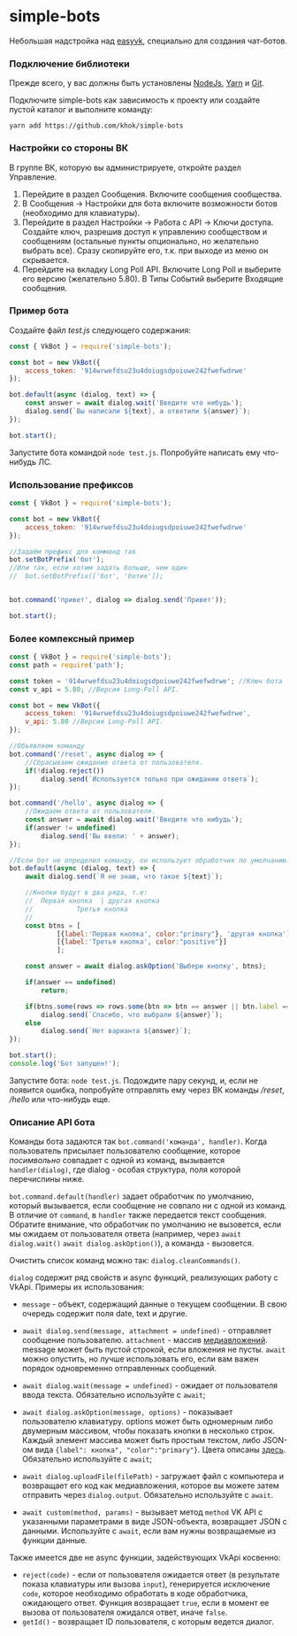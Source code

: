 # simple-bots
Небольшая надстройка над [easyvk](https://github.com/ciricc/easyvk), специально для создания чат-ботов.

### Подключение библиотеки
Прежде всего, у вас должны быть установлены [NodeJs](https://nodejs.org), [Yarn](https://yarnpkg.com/lang/en/)
и [Git](https://git-scm.com/downloads).

Подключите simple-bots как зависимость к проекту или создайте пустой каталог и выполните команду:

```
yarn add https://github.com/khok/simple-bots
```

### Настройки со стороны ВК
В группе ВК, которую вы администрируете, откройте раздел Управление.
 1) Перейдите в раздел Сообщения. Включите сообщения сообщества.
 2) В Сообщения &rarr; Настройки для бота включите возможности ботов (необходимо для клавиатуры).
 3) Перейдите в раздел Настройки &rarr; Работа с API &rarr; Ключи доступа.
 Создайте ключ, разрешив доступ к управлению сообществом и сообщениям (остальные пункты опционально, но желательно
выбрать все). Сразу скопируйте его, т.к. при выходе из меню он скрывается.
 4) Перейдите на вкладку Long Poll API. Включите Long Poll и выберите его версию (желательно 5.80). В Типы Событий
 выберите Входящие сообщения.

### Пример бота
Создайте файл *test.js* следующего содержания:

```javascript
const { VkBot } = require('simple-bots');

const bot = new VkBot({
    access_token: '914wrwefdsu23u4doiugsdpoiuwe242fwefwdrwe'
});

bot.default(async (dialog, text) => {
    const answer = await dialog.wait('Введите что нибудь');
    dialog.send(`Вы написали ${text}, а ответили ${answer}`);
});

bot.start();
```

Запустите бота командой `node test.js`. Попробуйте написать ему что-нибудь ЛС.

### Использование префиксов

```javascript
const { VkBot } = require('simple-bots');

const bot = new VkBot({
    access_token: '914wrwefdsu23u4doiugsdpoiuwe242fwefwdrwe'
});

//Задаём префикс для комманд так
bot.setBotPrefix('бот');
//Или так, если хотим задать больше, чем один
//  bot.setBotPrefix(['бот', 'ботик']);


bot.command('привет', dialog => dialog.send('Привет'));

bot.start();
```

### Более компексный пример

```javascript
const { VkBot } = require('simple-bots');
const path = require('path');

const token = '914wrwefdsu23u4doiugsdpoiuwe242fwefwdrwe'; //Ключ бота
const v_api = 5.80; //Версия Long-Poll API.

const bot = new VkBot({
    access_token: '914wrwefdsu23u4doiugsdpoiuwe242fwefwdrwe',
    v_api: 5.80 //Версия Long-Poll API.
});

//Объявляем команду
bot.command('/reset', async dialog => {
    //Сбрасываем ожидание ответа от пользователя.
    if(!dialog.reject())
        dialog.send(`Используется только при ожидании ответа`);
});

bot.command('/hello', async dialog => {
    //Ожидаем ответа от пользователя.
    const answer = await dialog.wait('Введите что нибудь');
    if(answer != undefined)
        dialog.send('Вы ввели: ' + answer);
});

//Если бот не определил команду, он использует обработчик по умолчанию.
bot.default(async (dialog, text) => {
    await dialog.send(`Я не знаю, что такое ${text}`);

    //Кнопки будут в два ряда, т.е:
    //  Первая кнопка  | другая кнопка
    //           Третья кнопка
    //
    const btns = [
            [{label:'Первая кнопка', color:"primary"}, 'другая кнопка'],
            [{label:'Третья кнопка', color:"positive"}]
            ];

    const answer = await dialog.askOption('Выбери кнопку', btns);

    if(answer == undefined)
        return;

    if(btns.some(rows => rows.some(btn => btn == answer || btn.label == answer)))
        dialog.send(`Спасибо, что выбрали ${answer}`);
    else
        dialog.send(`Нет варианта ${answer}`);
});

bot.start();
console.log('Бот запущен!');
```
Запустите бота: `node test.js`. Подождите пару секунд, и, если не появится ошибка,
попробуйте отправлять ему через ВК команды */reset*, */hello* или что-нибудь еще.

### Описание API бота

Команды бота задаются так `bot.command('команда', handler)`. Когда пользователь присылает
пользователю сообщение, которое *посимвольно* совпадает с одной из команд, вызывается `handler(dialog)`,
где dialog - особая структура, поля которой перечислины ниже.

`bot.command.default(handler)` задает обработчик по умолчанию, который вызывается, если сообщение
не совпало ни с одной из команд. В отличие от `command`, в  `handler` также передается текст сообщения.
Обратите внимание, что обработчик по умолчанию не вызовется, если мы ожидаем от пользователя ответа
(например, через `await dialog.wait()` `await dialog.askOption()`), а команда - вызовется.

Очистить список команд можно так: `dialog.cleanCommands()`.

`dialog` содержит ряд свойств и async функций, реализующих работу с VkApi. Примеры их использования:

* `message` - объект, содержащий данные о текущем сообщении. В свою очередь содержит поля date, text и другие.

* `await dialog.send(message, attachment = undefined)` - отправляет сообщение пользователю. `attachment` -
 массив [медиавложений](https://vk.com/dev/attachments_m). message может быть пустой строкой, если вложения не пусты.
 `await` можно опустить, но лучше использовать его, если вам важен порядок одновременно отправленных сообщений.
 
 * `await dialog.wait(message = undefined)` - ожидает от пользователя ввода текста. Обязательно используйте с `await`;
 
 * `await dialog.askOption(message, options)` - показывает пользователю клавиатуру. options может быть одномерным
 либо двумерным массивом, чтобы показать кнопки в несколько строк. Каждый элемент массива может быть простым текстом, либо
 JSON-ом вида `{label": кнопка", "color":"primary"}`. Цвета описаны [здесь](https://vk.com/dev/bots_docs_3?f=4.1.%2BПодключение).
 Обязательно используйте с `await`;


 * `await dialog.uploadFile(filePath)` - загружает файл с компьютера и возвращает его код как медиавложения, которое вы
 можете затем отправить через `dialog.output`. Обязательно используйте с `await`.
 
 * `await custom(method, params)` - вызывает метод `method` VK API с указанными параметрами в виде JSON-объекта,
 возвращает JSON c данными. Используйте с `await`, если вам нужны возвращаемые из функции данные.
 
 Также имеется две не async функции, задействующих VkApi косвенно: 
  * `reject(code)` - если от пользователя ожидается ответ (в результате показа клавиатуры или вызова `input`), 
  генерируется исключение `code`, которое необходимо обработать в коде обработчика, ожидающего ответ.
  Функция возвращает `true`, если в момент ее вызова от пользователя ожидался ответ, иначе `false`.
   * `getId()` - возвращает ID пользователя, с которым ведется диалог.
